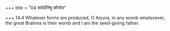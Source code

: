 +++
title = "04 सर्वयोनिषु कौन्तेय"

+++
14.4 Whatever forms are produced, O Arjuna, in any womb whatsoever, the
great Brahma is their womb and I am the seed-giving father.
